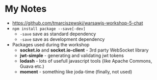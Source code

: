 # My Notes

- https://github.com/tmarciszewski/warsawjs-workshop-5-chat
- `npm install package --save[-dev]`
    - `-save` save as standard dependency
    - `-save` save as development dependency
- Packages used during the workshop
    - **socket.io** and **socket.io-client** - 3rd party WebSocket library
    - **jwt-simple** - generating and validating jwt tokens
    - **lodash** - lots of usefull javascript tools (like Apache Commons, Guava etc.)
    - **moment** - something like joda-time (finally, not used)